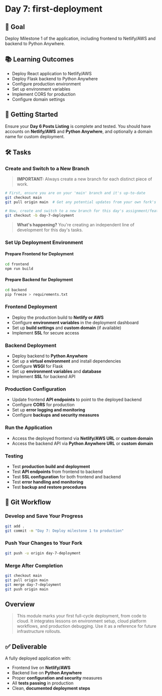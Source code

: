 # Day 7: first-deployment

## 🎯 Goal

Deploy Milestone 1 of the application, including frontend to Netlify/AWS and backend to Python Anywhere.

## 📚 Learning Outcomes

- Deploy React application to Netlify/AWS
- Deploy Flask backend to Python Anywhere
- Configure production environment
- Set up environment variables
- Implement CORS for production
- Configure domain settings

## 🚀 Getting Started

Ensure your **Day 6 Posts Listing** is complete and tested. You should have accounts on **Netlify/AWS** and **Python Anywhere**, and optionally a domain name for custom deployment.

## 🛠️ Tasks

### Create and Switch to a New Branch

> **IMPORTANT:** Always create a new branch for each distinct piece of work.

```bash
# First, ensure you are on your 'main' branch and it's up-to-date
git checkout main
git pull origin main  # Get any potential updates from your own fork's main

# Now, create and switch to a new branch for this day's assignment/feature
git checkout -b day-7-deployment
```

> **What's happening?** You're creating an independent line of development for this day's tasks.

### Set Up Deployment Environment

#### Prepare Frontend for Deployment

```bash
cd frontend
npm run build
```

#### Prepare Backend for Deployment

```bash
cd backend
pip freeze > requirements.txt
```

### Frontend Deployment

- Deploy the production build to **Netlify or AWS**
- Configure **environment variables** in the deployment dashboard
- Set up **build settings** and **custom domain** (if available)
- Implement **SSL** for secure access

### Backend Deployment

- Deploy backend to **Python Anywhere**
- Set up a **virtual environment** and install dependencies
- Configure **WSGI** for Flask
- Set up **environment variables** and **database**
- Implement **SSL** for backend API

### Production Configuration

- Update frontend **API endpoints** to point to the deployed backend
- Configure **CORS** for production
- Set up **error logging and monitoring**
- Configure **backups and security measures**

### Run the Application

- Access the deployed frontend via **Netlify/AWS URL** or **custom domain**
- Access the backend API via **Python Anywhere URL** or **custom domain**

### Testing

- Test **production build and deployment**
- Test **API endpoints** from frontend to backend
- Test **SSL configuration** for both frontend and backend
- Test **error handling and monitoring**
- Test **backup and restore procedures**

## 🔄 Git Workflow

### Develop and Save Your Progress

```bash
git add .
git commit -m "Day 7: Deploy milestone 1 to production"
```

### Push Your Changes to Your Fork

```bash
git push -u origin day-7-deployment
```

### Merge After Completion

```bash
git checkout main
git pull origin main
git merge day-7-deployment
git push origin main
```


## Overview

> This module marks your first full-cycle deployment, from code to cloud. It integrates lessons on environment setup, cloud platform workflows, and production debugging. Use it as a reference for future infrastructure rollouts.

## ✅ Deliverable

A fully deployed application with:

- Frontend live on **Netlify/AWS**
- Backend live on **Python Anywhere**
- Proper **configuration and security** measures
- All **tests passing** in production
- Clean, **documented deployment steps**

